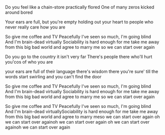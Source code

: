 Do you feel like a chain-store
practically flored
One of many zeros
kicked around bored

Your ears are full, but you're empty
holding out your heart
to people who never really
care how you are

So give me coffee and TV Peacefully
I've seen so much, I'm going blind
And I'm brain-dead virtually
Sociability
is hard enough for me
take me away from this big bad world
and agree to marry me
so we can start over again

Do you go to the country
it isn't very far
There's people there who'll hurt you'cos of who you are

your ears are full of their language
there's wisdom there you're sure'
till the words start swirling
and you can't find the door

So give me coffee and TV Peacefully
I've seen so much, I'm going blind
And I'm brain-dead virtually
Sociability
is hard enough for me
take me away from this big bad world
and agree to marry me
so we can start over again

So give me coffee and TV
Peacefully
I've seen so much, I'm going blind
And I'm brain-dead virtuallySociability
is hard enough for me
take me away from this big bad world
and agree to marry meso we can start over again
oh we can start over againoh we can start over again
oh we can start over againoh we can start over again
